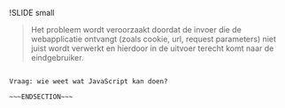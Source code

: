 !SLIDE small

> Het probleem wordt veroorzaakt doordat de invoer die de webapplicatie ontvangt (zoals cookie, url, request parameters) niet juist wordt verwerkt en hierdoor in de uitvoer terecht komt naar de eindgebruiker.


~~~SECTION:notes~~~

Vraag: wie weet wat JavaScript kan doen?

~~~ENDSECTION~~~
